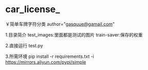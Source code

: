 # car_license_
￥简单车牌字符分类
author="gasquue@gamail.com"


1.目录简介
test_images:里面都是测试的图片
train-saver:保存的权重


2.直接运行  test.py


3.所需环境
pip  install -r requirements.txt  -i https://mirrors.aliyun.com/pypi/simple
